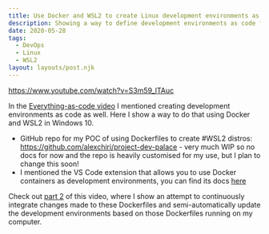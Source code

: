 ```yaml
---
title: Use Docker and WSL2 to create Linux development environments as code
description: Showing a way to define development environments as code for WSL2 using Docker
date: 2020-05-28
tags:
  - DevOps
  - Linux
  - WSL2
layout: layouts/post.njk
---
```


https://www.youtube.com/watch?v=S3m59_lTAuc

In the [Everything-as-code video](https://learn.alexchiri.com/posts/2020-05-28-everything%20as%20code/) I mentioned creating development environments as code as well. Here I show a way to do that using Docker and WSL2 in Windows 10.

* GitHub repo for my POC of using Dockerfiles to create #WSL2 distros: https://github.com/alexchiri/project-dev-palace - very much WIP so no docs for now and the repo is heavily customised for my use, but I plan to change this soon!
* I mentioned the VS Code extension that allows you to use Docker containers as development environments, you can find its docs [here](https://code.visualstudio.com/docs/remote/containers)

Check out [part 2](https://learn.alexchiri.com/posts/2020-05-31-simpler-dev-environments-as-code-with-WSL2-and-acr-tasks/) of this video, where I show an attempt to continuously integrate changes made to these Dockerfiles and semi-automatically update the development environments based on those Dockerfiles running on my computer.